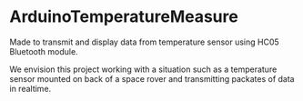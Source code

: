 # ArduinoTemperatureMeasure
Made to transmit and display data from temperature sensor
using HC05 Bluetooth module.

We envision this project working with a situation such as a temperature sensor mounted on back of a space rover and transmitting packates of data in realtime.

